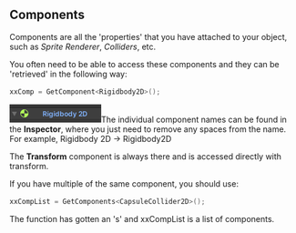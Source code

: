 ## Components

Components are all the 'properties' that you have attached to your
object, such as *Sprite Renderer*, *Colliders*, etc.

You often need to be able to access these components and they can be 'retrieved'
in the following way:

```csharp
xxComp = GetComponent<Rigidbody2D>();
```

<img src="../media/image53.png"
style="width:1.67708in;height:0.33333in" />The individual component names can
be found in the **Inspector**, where you just need to remove any
spaces from the name. For example, Rigidbody 2D -> Rigidbody2D

The **Transform** component is always there and is accessed directly with transform.

If you have multiple of the same component, you should use:

```csharp
xxCompList = GetComponents<CapsuleCollider2D>();
```

The function has gotten an 's' and xxCompList is a list of components.